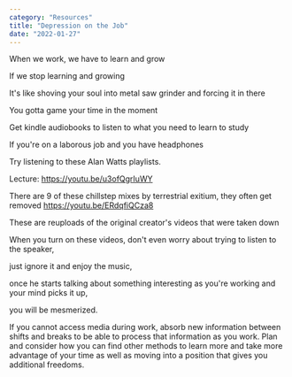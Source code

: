 ```yaml
---
category: "Resources" 
title: "Depression on the Job"
date: "2022-01-27"
---
```


When we work, we have to learn and grow  

If we stop learning and growing  

It's like shoving your soul into metal saw grinder and forcing it in there  

You gotta game your time in the moment  

Get kindle audiobooks to listen to what you need to learn to study  

If you're on a laborous job and you have headphones  

Try listening to these Alan Watts playlists.  

Lecture: https://youtu.be/u3ofQgrIuWY   

There are 9 of these chillstep mixes by terrestrial exitium, they often get removed 
https://youtu.be/ERdqfiQCza8  

These are reuploads of the original creator's videos that were taken down  

When you turn on these videos, don't even worry about trying to listen to the speaker,   

just ignore it and enjoy the music,  

once he starts talking about something interesting as you're working and your mind picks it up,  

you will be mesmerized. 

If you cannot access media during work, absorb new information between shifts and breaks to be able to process that information as you work. Plan and consider how you can find other methods to learn more and take more advantage of your time as well as moving into a position that gives you additional freedoms. 